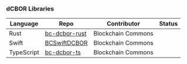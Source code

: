 ### dCBOR Libraries

| Language | Repo | Contributor | Status |
|----------|------|-------------|--------|
| Rust | [bc-dcbor-rust](https://github.com/BlockchainCommons/bc-dcbor-rust) | Blockchain Commons | |
| Swift | [BCSwiftDCBOR](https://github.com/BlockchainCommons/BCSwiftDCBOR) | Blockchain Commons | |
| TypeScript | [bc-dcbor-ts](https://github.com/BlockchainCommons/bc-dcbor-ts) | Blockchain Commons | |
